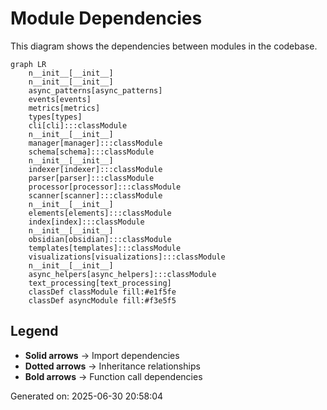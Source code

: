 # Module Dependencies

This diagram shows the dependencies between modules in the codebase.

```mermaid
graph LR
    n__init__[__init__]
    n__init__[__init__]
    async_patterns[async_patterns]
    events[events]
    metrics[metrics]
    types[types]
    cli[cli]:::classModule
    n__init__[__init__]
    manager[manager]:::classModule
    schema[schema]:::classModule
    n__init__[__init__]
    indexer[indexer]:::classModule
    parser[parser]:::classModule
    processor[processor]:::classModule
    scanner[scanner]:::classModule
    n__init__[__init__]
    elements[elements]:::classModule
    index[index]:::classModule
    n__init__[__init__]
    obsidian[obsidian]:::classModule
    templates[templates]:::classModule
    visualizations[visualizations]:::classModule
    n__init__[__init__]
    async_helpers[async_helpers]:::classModule
    text_processing[text_processing]
    classDef classModule fill:#e1f5fe
    classDef asyncModule fill:#f3e5f5
```

## Legend

- **Solid arrows** → Import dependencies
- **Dotted arrows** → Inheritance relationships  
- **Bold arrows** → Function call dependencies

Generated on: 2025-06-30 20:58:04
